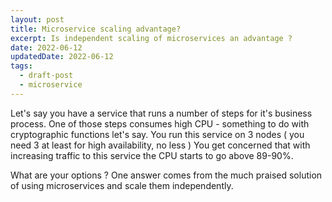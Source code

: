 ```yaml
---
layout: post
title: Microservice scaling advantage?
excerpt: Is independent scaling of microservices an advantage ?
date: 2022-06-12
updatedDate: 2022-06-12
tags:
  - draft-post
  - microservice
---
```


Let's say you have a service that runs a number of steps for it's business process. 
One of those steps consumes high CPU - something to do with cryptographic functions let's say.
You run this service on 3 nodes ( you need 3 at least for high availability, no less )
You get concerned that with increasing traffic to this service the CPU starts to go above 89-90%.

What are your options ?
One answer comes from the much praised solution of using microservices and scale them independently.

